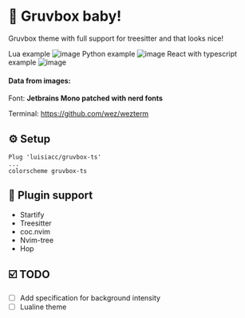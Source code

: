 # 🎄 Gruvbox baby!

Gruvbox theme with full support for treesitter and that looks nice!

Lua example
![image](https://user-images.githubusercontent.com/31720261/147399333-5dc8d3dc-b382-4f13-a047-fb99298af028.png)
Python example
![image](https://user-images.githubusercontent.com/31720261/147399558-bf00b60a-aea9-46f7-a823-fc760cda05be.png)
React with typescript example
![image](https://user-images.githubusercontent.com/31720261/147399581-66030749-3fa2-466d-aa8a-e79b6181185c.png)

#### Data from images:

Font: **Jetbrains Mono patched with nerd fonts**

Terminal: https://github.com/wez/wezterm

## ⚙️ Setup
```viml
Plug 'luisiacc/gruvbox-ts'
...
colorscheme gruvbox-ts
```

## 🔌 Plugin support

- Startify
- Treesitter
- coc.nvim
- Nvim-tree
- Hop

## ☑️ TODO

- [ ] Add specification for background intensity
- [ ] Lualine theme
